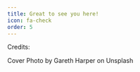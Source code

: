 ```yaml
---
title: Great to see you here!
icon: fa-check
order: 5
---
```


Credits: 

Cover Photo by Gareth Harper on Unsplash
